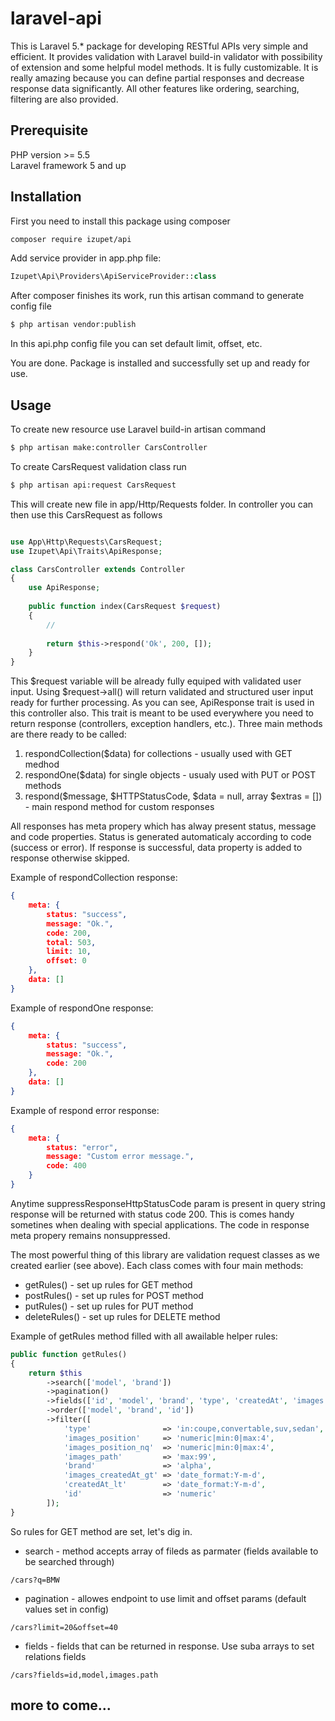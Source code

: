 # laravel-api
This is Laravel 5.* package for developing RESTful APIs very simple and efficient. It provides validation with Laravel build-in validator with possibility of extension and some helpful model methods. It is fully customizable. It is really amazing because you can define partial responses and decrease response data significantly. All other features like ordering, searching, filtering are also provided.  

## Prerequisite

PHP version >= 5.5 <br>
Laravel framework 5 and up

## Installation
First you need to install this package using composer
```bash
composer require izupet/api
```

Add service provider in app.php file:

```php
Izupet\Api\Providers\ApiServiceProvider::class
```

After composer finishes its work, run this artisan command to generate config file
```bash
$ php artisan vendor:publish
```

In this api.php config file you can set default limit, offset, etc.


You are done. Package is installed and successfully set up and ready for use.

## Usage

To create new resource use Laravel build-in artisan command

```bash
$ php artisan make:controller CarsController
```

To create CarsRequest validation class run

```bash
$ php artisan api:request CarsRequest
```

This will create new file in app/Http/Requests folder. In controller you can then use this CarsRequest as follows
```php

use App\Http\Requests\CarsRequest;
use Izupet\Api\Traits\ApiResponse;

class CarsController extends Controller
{
    use ApiResponse;
    
    public function index(CarsRequest $request)
    {
        //
        
        return $this->respond('Ok', 200, []);
    }
}
```
This $request variable will be already fully equiped with validated user input. Using $request->all() will return validated and structured user input ready for further processing. As you can see, ApiResponse trait is used in this controller also. This trait is meant to be used everywhere you need to return response (controllers, exception handlers, etc.). Three main methods are there ready to be called:

1. respondCollection($data) for collections - usually used with GET medhod
2. respondOne($data) for single objects - usualy used with PUT or POST methods
3. respond($message, $HTTPStatusCode, $data = null, array $extras = []) - main respond method for custom responses

All responses has meta propery which has alway present status, message and code properties. Status is generated automaticaly according to code (success or error). If response is successful, data property is added to response otherwise skipped.

Example of respondCollection response:

```json
{
    meta: {
        status: "success",
        message: "Ok.",
        code: 200,
        total: 503,
        limit: 10,
        offset: 0
    },
    data: []
}
```

Example of respondOne response:

```json
{
    meta: {
        status: "success",
        message: "Ok.",
        code: 200
    },
    data: []
}
```

Example of respond error response:

```json
{
    meta: {
        status: "error",
        message: "Custom error message.",
        code: 400
    }
}
```

Anytime suppressResponseHttpStatusCode param is present in query string response will be returned with status code 200. This is comes handy sometines when dealing with special applications. The code in response meta propery remains nonsuppressed.

The most powerful thing of this library are validation request classes as we created earlier (see above). Each class comes with four main methods:

 - getRules() - set up rules for GET method
 - postRules() - set up rules for POST method
 - putRules() - set up rules for PUT method
 - deleteRules() - set up rules for DELETE method

Example of getRules method filled with all awailable helper rules:

```php
public function getRules()
{
    return $this
        ->search(['model', 'brand'])
        ->pagination()
        ->fields(['id', 'model', 'brand', 'type', 'createdAt', 'images' => ['path', 'id', 'position', 'createdAt']])
        ->order(['model', 'brand', 'id'])
        ->filter([
            'type'                => 'in:coupe,convertable,suv,sedan',
            'images_position'     => 'numeric|min:0|max:4',
            'images_position_nq'  => 'numeric|min:0|max:4',
            'images_path'         => 'max:99',
            'brand'               => 'alpha',
            'images_createdAt_gt' => 'date_format:Y-m-d',
            'createdAt_lt'        => 'date_format:Y-m-d',
            'id'                  => 'numeric'
        ]);
}
```
So rules for GET method are set, let's dig in. 

 - search - method accepts array of fileds as parmater (fields available to be searched through) 

```url
/cars?q=BMW
```

 - pagination - allowes endpoint to use limit and offset params (default values set in config)

```url
/cars?limit=20&offset=40
```

 - fields - fields that can be returned in response. Use suba arrays to set relations fields

```url
/cars?fields=id,model,images.path
```

## more to come...










